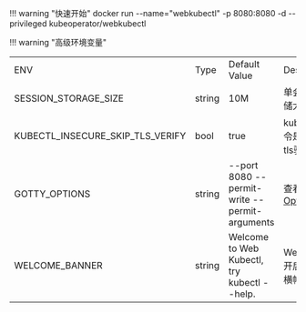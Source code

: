 
!!! warning "快速开始"
    docker run --name="webkubectl" -p 8080:8080 -d --privileged kubeoperator/webkubectl

!!! warning "高级环境变量"
    <table>
        <tr>
            <td>ENV</td>
            <td>Type</td>
            <td>Default Value</td>
            <td>Description</td>
        </tr>
        <tr>
            <td>SESSION_STORAGE_SIZE</td>
            <td>string</td>
            <td>10M</td>
            <td>单会话的存储大小限制</td>
        </tr>
        <tr>
            <td>KUBECTL_INSECURE_SKIP_TLS_VERIFY</td>
            <td>bool</td>
            <td>true</td>
            <td>kubectl命令是否跳过tls验证</td>
        </tr>
        <tr>
            <td>GOTTY_OPTIONS</td>
            <td>string</td>
            <td>--port 8080 --permit-write --permit-arguments</td>
            <td>查看 [Gotty Options](https://github.com/KubeOperator/webkubectl/blob/master/gotty/GOTTY_USAGE.md#options)</td>
        </tr>
        <tr>
            <td>WELCOME_BANNER</td>
            <td>string</td>
            <td>Welcome to Web Kubectl, try kubectl --help.	</td>
            <td>Web终端打开后的欢迎横幅</td>
        </tr>
    </table>